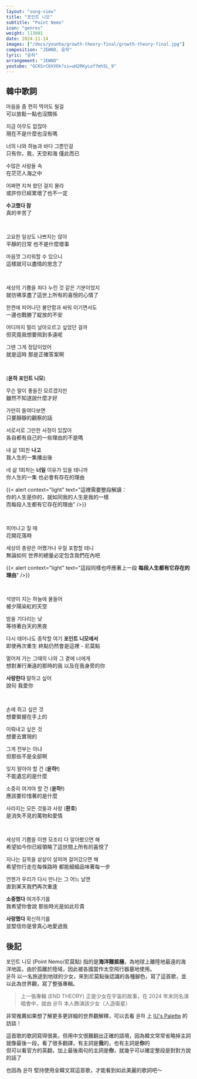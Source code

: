 ```yaml
---
layout: "song-view"
title: "포인트 니모"
subtitle: "Point Nemo"
icon: "genres"
weight: 113001
date: 2024-11-14
images: ["/docs/younha/growth-theory-final/growth-theory-final.jpg"]
composition: "JEWNO, 윤하"
lyric: "윤하"
arrangement: "JEWNO"
youtube: "GCKSrC6XVOk?si=uH2RKyLof7mh5L_9"
---
```


<div class="lyric-body">

## 韓中歌詞

마음을 좀 편히 먹어도 될걸  
可以放鬆一點也沒關係  

지금 아무도 없잖아  
現在不是什麼也沒有嗎  

너의 나와 하늘과 바다 그뿐인걸  
只有你，我，天空和海 僅此而已  

수많은 사람들 속  
在茫茫人海之中  

어쩌면 지쳐 왔던 걸지 몰라  
或許你已經累壞了也不一定  

**수고했다 참**  
真的辛苦了  

<br>

고요한 일상도 나쁘지는 않아  
平靜的日常 也不是什麼壞事  

마음껏 그리워할 수 있으니  
這樣就可以盡情的思念了  

<br>

세상의 기쁨을 죄다 누린 것 같은 기분이었지  
就彷彿享盡了這世上所有的喜悅的心情了  

한켠에 피어나던 불안함과 싸워 이기면서도  
一邊也戰勝了綻放的不安  

어디까지 멀리 날아오르고 싶었던 걸까  
但究竟我想要飛到多遠呢  

그땐 그게 정답이었어  
就是這時 那是正確答案啊  

<br>

(**윤하 포인트 니모**)  

무슨 말이 좋을진 모르겠지만  
雖然不知道說什麼才好  

가만히 들여다보면  
只要靜靜的觀察的話  

서로서로 그만한 사정이 있잖아  
各自都有自己的一些理由的不是嗎  

내 삶 1회찬 **나고**  
我人生的一集播出後  

네 삶 1회차는 **너일** 이유가 있을 테니까  
你人生的一集 也必會有存在的理由  


{{< alert context="light" text="這裡需要整段解讀：<br>你的人生是你的，就如同我的人生是我的一樣<br>而每段人生都有它存在的理由" />}}

<br>

피어나고 질 때  
花開花落時  

세상의 총량은 어쨌거나 우릴 포함할 테니  
無論如何 世界的總量必定包含我們在內吧  

{{< alert context="light" text="這段同樣也呼應著上一段 <strong>每段人生都有它存在的理由</strong>" />}}

<br>

석양이 지는 하늘에 물들어  
被夕陽染紅的天空  

밤을 기다리는 낮  
等待著白天的黑夜  

다시 태어나도 종착할 여기 **포인트 니모에서**  
即使再次重生 終點仍然會是這裡 - 尼莫點  

멀어져 가는 그때의 나와 그 곁에 너에게  
想對漸行漸遠的那時的我 以及在我身旁的你  

**사랑한다** 말하고 싶어  
說句 我愛你  

<br>

손에 쥐고 싶은 것  
想要緊握在手上的  

이뤄내고 싶은 것  
想要去實現的  

그게 전부는 아냐  
但那些不是全部啊  

잊지 말아야 할 건 (**윤하!**)  
不能遺忘的是什麼  

소중히 여겨야 할 건 (**윤하!**)  
應該要珍惜著的是什麼  

사라지는 모든 것들과 사랑 (**환호**)  
是消失不見的萬物和愛情  

<br>

세상의 기쁨을 이젠 모조리 다 알아봤으면 해  
希望如今你已經領略了這世間上所有的喜悅了  

지나는 길목을 샅샅이 살피며 걸어갔으면 해  
希望你行走在每條路時 都能細細品味著每一步  

언젠가 우리가 다시 만나는 그 어느 날엔  
直到某天我們再次重逢  

**소중했다** 여겨주기를  
我希望你會說 那些時光是如此珍貴  

**사랑했다** 확신하기를  
並堅信你是曾真心地愛過我  

</div>

## 後記

포인트 니모 (Point Nemo/尼莫點) 指的是**海洋難抵極**，為地球上離陸地最遠的海洋地區，由於孤離於陸域，因此被各國當作太空飛行器墓地使用。  
윤하 以一名旅途到地球的少女，來到尼莫點後認識的各種腳色，寫了這首歌，並以此為世界觀，寫了整張專輯。  
> 上一張專輯 (END THEORY) 正是少女在宇宙的故事，在 2024 年末同名演唱會中，就由 윤하 本人飾演該少女（人造衛星）  

非常推薦如果想了解更多更詳細的世界觀解釋，可以去看 윤하 上 [IU's Palette](https://youtu.be/RWf25nVfBlw?si=Jp76HV7vFqEl1z3d) 的訪談！  

這首歌的歌詞寫得很美，但用中文很難翻出正確的語境，因為韓文常常省略掉主詞  
就像最後一段，看了很多翻譯，有主詞是**我**的，也有主詞是**你**的  
但可以看官方的英翻，加上最後兩句的主詞是**你**，就幾乎可以確定整段是對對方說的話了  

也因為 윤하 堅持使用全韓文寫這首歌，才能看到如此美麗的歌詞吧～  
